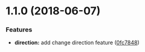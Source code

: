 <a name="1.1.0"></a>
# 1.1.0 (2018-06-07)

### Features

* **direction:** add change direction feature ([0fc7848](https://github.com/YuShuanHsieh/ys-dashboard/commit/0fc7848))




